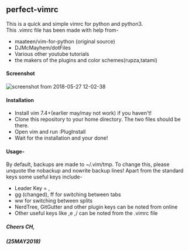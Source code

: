 ## perfect-vimrc
This is a quick and simple vimrc for python and python3.<br>
This .vimrc file has been made with help from-
 - maateen/vim-for-python (original source)
 - DJMcMayhem/dotFiles
 - Various other youtube tutorials
 - the makers of the plugins and color schemes(rupza,tatami)
#### Screenshot
![screenshot from 2018-05-27 12-02-38](https://user-images.githubusercontent.com/30256734/40583213-676d09b6-61a7-11e8-8a0d-ae043f9eeaca.png)
#### Installation
 - Install vim 7.4+(earlier may/may not work) if you haven't!
 - Clone this repository to your home directory. The two files should be there.
 - Open vim and run :PlugInstall
 - Wait for the installation and your done!
#### Usage-
By default, backups are made to ~/.vim/tmp. To change this, please unquote the nobackup and nowrite backup lines!
Apart from the standard keys some useful keys include-
 - Leader Key = ,
 - gg (changed), ff for switching between tabs
 - ww for switching between splits
 - NerdTree, GitGutter and other plugin keys can be noted from online
 - Other useful keys like ,e ,/ can be noted from the .vimrc file
##### Cheers CH,<br>
##### (25MAY2018)
